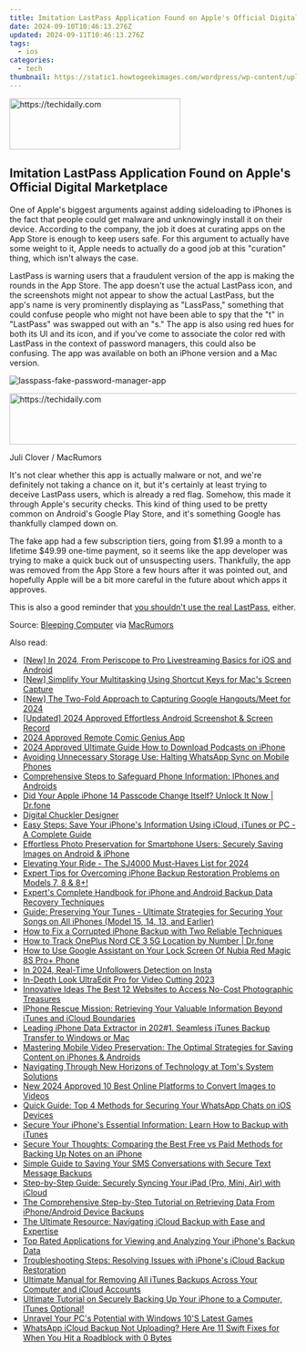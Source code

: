 ```yaml
---
title: Imitation LastPass Application Found on Apple's Official Digital Marketplace
date: 2024-09-10T10:46:13.276Z
updated: 2024-09-11T10:46:13.276Z
tags:
  - ios
categories:
  - tech
thumbnail: https://static1.howtogeekimages.com/wordpress/wp-content/uploads/2022/12/ec001e67.png
---
```






<!-- affiliate ads begin -->
<a href="https://appsumo.8odi.net/c/5597632/2137393/7443" target="_top" id="2137393">
  <img src="//a.impactradius-go.com/display-ad/7443-2137393" border="0" alt="https://techidaily.com" width="300" height="90"/>
</a>
<img height="0" width="0" src="https://appsumo.8odi.net/i/5597632/2137393/7443" style="position:absolute;visibility:hidden;" border="0" />
<!-- affiliate ads end -->




## Imitation LastPass Application Found on Apple's Official Digital Marketplace

One of Apple's biggest arguments against adding sideloading to iPhones is the fact that people could get malware and unknowingly install it on their device. According to the company, the job it does at curating apps on the App Store is enough to keep users safe. For this argument to actually have some weight to it, Apple needs to actually do a good job at this "curation" thing, which isn't always the case.

 LastPass is warning users that a fraudulent version of the app is making the rounds in the App Store. The app doesn't use the actual LastPass icon, and the screenshots might not appear to show the actual LastPass, but the app's name is very prominently displaying as "LassPass," something that could confuse people who might not have been able to spy that the "t" in "LastPass" was swapped out with an "s." The app is also using red hues for both its UI and its icon, and if you've come to associate the color red with LastPass in the context of password managers, this could also be confusing. The app was available on both an iPhone version and a Mac version.

![lasspass-fake-password-manager-app](https://static1.howtogeekimages.com/wordpress/wp-content/uploads/2024/02/lasspass-fake-password-manager-app.jpg) 





<!-- affiliate ads begin -->
<a href="https://appsumo.8odi.net/c/5597632/2123728/7443" target="_top" id="2123728">
  <img src="//a.impactradius-go.com/display-ad/7443-2123728" border="0" alt="https://techidaily.com" width="728" height="90"/>
</a>
<img height="0" width="0" src="https://appsumo.8odi.net/i/5597632/2123728/7443" style="position:absolute;visibility:hidden;" border="0" />
<!-- affiliate ads end -->




Juli Clover / MacRumors

 It's not clear whether this app is actually malware or not, and we're definitely not taking a chance on it, but it's certainly at least trying to deceive LastPass users, which is already a red flag. Somehow, this made it through Apple's security checks. This kind of thing used to be pretty common on Android's Google Play Store, and it's something Google has thankfully clamped down on.

 The fake app had a few subscription tiers, going from $1.99 a month to a lifetime $49.99 one-time payment, so it seems like the app developer was trying to make a quick buck out of unsuspecting users. Thankfully, the app was removed from the App Store a few hours after it was pointed out, and hopefully Apple will be a bit more careful in the future about which apps it approves.

 This is also a good reminder that [you shouldn't use the real LastPass](https://change-location.techidaily.com/in-2024-how-can-i-get-more-stardust-in-pokemon-go-on-xiaomi-13-ultra-drfone-by-drfone-virtual-android/), either.

 Source: [Bleeping Computer](https://www.bleepingcomputer.com/news/security/fake-lastpass-password-manager-spotted-on-apples-app-store/) via [MacRumors](https://www.macrumors.com/2024/02/08/fake-lastpass-app-in-apple-app-store/)

<ins class="adsbygoogle"
     style="display:block"
     data-ad-format="autorelaxed"
     data-ad-client="ca-pub-7571918770474297"
     data-ad-slot="1223367746"></ins>



<ins class="adsbygoogle"
     style="display:block"
     data-ad-client="ca-pub-7571918770474297"
     data-ad-slot="8358498916"
     data-ad-format="auto"
     data-full-width-responsive="true"></ins>

<span class="atpl-alsoreadstyle">Also read:</span>
<div><ul>
<li><a href="https://facebook-video-content.techidaily.com/new-in-2024-from-periscope-to-pro-livestreaming-basics-for-ios-and-android/"><u>[New] In 2024, From Periscope to Pro  Livestreaming Basics for iOS and Android</u></a></li>
<li><a href="https://desktop-recording.techidaily.com/new-simplify-your-multitasking-using-shortcut-keys-for-macs-screen-capture/"><u>[New] Simplify Your Multitasking  Using Shortcut Keys for Mac's Screen Capture</u></a></li>
<li><a href="https://screen-capture.techidaily.com/new-the-two-fold-approach-to-capturing-google-hangoutsmeet-for-2024/"><u>[New] The Two-Fold Approach to Capturing Google Hangouts/Meet for 2024</u></a></li>
<li><a href="https://remote-screen-capture.techidaily.com/updated-2024-approved-effortless-android-screenshot-and-screen-record/"><u>[Updated] 2024 Approved  Effortless Android Screenshot & Screen Record</u></a></li>
<li><a href="https://fox-hovers.techidaily.com/2024-approved-remote-comic-genius-app/"><u>2024 Approved  Remote Comic Genius App</u></a></li>
<li><a href="https://some-techniques.techidaily.com/2024-approved-ultimate-guide-how-to-download-podcasts-on-iphone/"><u>2024 Approved  Ultimate Guide How to Download Podcasts on iPhone</u></a></li>
<li><a href="https://os-tips.techidaily.com/avoiding-unnecessary-storage-use-halting-whatsapp-sync-on-mobile-phones/"><u>Avoiding Unnecessary Storage Use: Halting WhatsApp Sync on Mobile Phones</u></a></li>
<li><a href="https://os-tips.techidaily.com/comprehensive-steps-to-safeguard-phone-information-iphones-and-androids/"><u>Comprehensive Steps to Safeguard Phone Information: IPhones and Androids</u></a></li>
<li><a href="https://iphone-unlock.techidaily.com/did-your-apple-iphone-14-passcode-change-itself-unlock-it-now-drfone-by-drfone-ios/"><u>Did Your Apple iPhone 14 Passcode Change Itself? Unlock It Now | Dr.fone</u></a></li>
<li><a href="https://extra-tips.techidaily.com/digital-chuckler-designer/"><u>Digital Chuckler Designer</u></a></li>
<li><a href="https://os-tips.techidaily.com/easy-steps-save-your-iphones-information-using-icloud-itunes-or-pc-a-complete-guide/"><u>Easy Steps: Save Your iPhone's Information Using iCloud, iTunes or PC - A Complete Guide</u></a></li>
<li><a href="https://os-tips.techidaily.com/effortless-photo-preservation-for-smartphone-users-securely-saving-images-on-android-and-iphone/"><u>Effortless Photo Preservation for Smartphone Users: Securely Saving Images on Android & iPhone</u></a></li>
<li><a href="https://fox-friendly.techidaily.com/elevating-your-ride-the-sj4000-must-haves-list-for-2024/"><u>Elevating Your Ride - The SJ4000 Must-Haves List for 2024</u></a></li>
<li><a href="https://os-tips.techidaily.com/1723620204212-expert-tips-for-overcoming-iphone-backup-restoration-problems-on-models-7-8-and-8plus/"><u>Expert Tips for Overcoming iPhone Backup Restoration Problems on Models 7, 8 & 8+!</u></a></li>
<li><a href="https://os-tips.techidaily.com/experts-complete-handbook-for-iphone-and-android-backup-data-recovery-techniques/"><u>Expert's Complete Handbook for iPhone and Android Backup Data Recovery Techniques</u></a></li>
<li><a href="https://os-tips.techidaily.com/guide-preserving-your-tunes-ultimate-strategies-for-securing-your-songs-on-all-iphones-model-15-14-13-and-earlier/"><u>Guide: Preserving Your Tunes - Ultimate Strategies for Securing Your Songs on All iPhones (Model 15, 14, 13, and Earlier)</u></a></li>
<li><a href="https://os-tips.techidaily.com/how-to-fix-a-corrupted-iphone-backup-with-two-reliable-techniques/"><u>How to Fix a Corrupted iPhone Backup with Two Reliable Techniques</u></a></li>
<li><a href="https://android-location-track.techidaily.com/how-to-track-oneplus-nord-ce-3-5g-location-by-number-drfone-by-drfone-virtual-android/"><u>How to Track OnePlus Nord CE 3 5G Location by Number | Dr.fone</u></a></li>
<li><a href="https://easy-unlock-android.techidaily.com/how-to-use-google-assistant-on-your-lock-screen-of-nubia-red-magic-8s-proplus-phone-by-drfone-android/"><u>How to Use Google Assistant on Your Lock Screen Of Nubia Red Magic 8S Pro+ Phone</u></a></li>
<li><a href="https://instagram-videos.techidaily.com/in-2024-real-time-unfollowers-detection-on-insta/"><u>In 2024, Real-Time Unfollowers Detection on Insta</u></a></li>
<li><a href="https://vp-tips.techidaily.com/in-depth-look-ultraedit-pro-for-video-cutting-2023/"><u>In-Depth Look  UltraEdit Pro for Video Cutting 2023</u></a></li>
<li><a href="https://extra-resources.techidaily.com/innovative-ideas-the-best-12-websites-to-access-no-cost-photographic-treasures/"><u>Innovative Ideas  The Best 12 Websites to Access No-Cost Photographic Treasures</u></a></li>
<li><a href="https://os-tips.techidaily.com/iphone-rescue-mission-retrieving-your-valuable-information-beyond-itunes-and-icloud-boundaries/"><u>IPhone Rescue Mission: Retrieving Your Valuable Information Beyond iTunes and iCloud Boundaries</u></a></li>
<li><a href="https://os-tips.techidaily.com/leading-iphone-data-extractor-in-2021-seamless-itunes-backup-transfer-to-windows-or-mac/"><u>Leading iPhone Data Extractor in 202#1. Seamless iTunes Backup Transfer to Windows or Mac</u></a></li>
<li><a href="https://os-tips.techidaily.com/mastering-mobile-video-preservation-the-optimal-strategies-for-saving-content-on-iphones-and-androids/"><u>Mastering Mobile Video Preservation: The Optimal Strategies for Saving Content on iPhones & Androids</u></a></li>
<li><a href="https://hardware-reviews.techidaily.com/navigating-through-new-horizons-of-technology-at-toms-system-solutions/"><u>Navigating Through New Horizons of Technology at Tom's System Solutions</u></a></li>
<li><a href="https://ai-video-tools.techidaily.com/new-2024-approved-10-best-online-platforms-to-convert-images-to-videos/"><u>New 2024 Approved 10 Best Online Platforms to Convert Images to Videos</u></a></li>
<li><a href="https://os-tips.techidaily.com/quick-guide-top-4-methods-for-securing-your-whatsapp-chats-on-ios-devices/"><u>Quick Guide: Top 4 Methods for Securing Your WhatsApp Chats on iOS Devices</u></a></li>
<li><a href="https://os-tips.techidaily.com/secure-your-iphones-essential-information-learn-how-to-backup-with-itunes/"><u>Secure Your iPhone's Essential Information: Learn How to Backup with iTunes</u></a></li>
<li><a href="https://os-tips.techidaily.com/secure-your-thoughts-comparing-the-best-free-vs-paid-methods-for-backing-up-notes-on-an-iphone/"><u>Secure Your Thoughts: Comparing the Best Free vs Paid Methods for Backing Up Notes on an iPhone</u></a></li>
<li><a href="https://os-tips.techidaily.com/simple-guide-to-saving-your-sms-conversations-with-secure-text-message-backups/"><u>Simple Guide to Saving Your SMS Conversations with Secure Text Message Backups</u></a></li>
<li><a href="https://os-tips.techidaily.com/step-by-step-guide-securely-syncing-your-ipad-pro-mini-air-with-icloud/"><u>Step-by-Step Guide: Securely Syncing Your iPad (Pro, Mini, Air) with iCloud</u></a></li>
<li><a href="https://os-tips.techidaily.com/the-comprehensive-step-by-step-tutorial-on-retrieving-data-from-iphoneandroid-device-backups/"><u>The Comprehensive Step-by-Step Tutorial on Retrieving Data From iPhone/Android Device Backups</u></a></li>
<li><a href="https://os-tips.techidaily.com/the-ultimate-resource-navigating-icloud-backup-with-ease-and-expertise/"><u>The Ultimate Resource: Navigating iCloud Backup with Ease and Expertise</u></a></li>
<li><a href="https://os-tips.techidaily.com/top-rated-applications-for-viewing-and-analyzing-your-iphones-backup-data/"><u>Top Rated Applications for Viewing and Analyzing Your iPhone's Backup Data</u></a></li>
<li><a href="https://os-tips.techidaily.com/troubleshooting-steps-resolving-issues-with-iphones-icloud-backup-restoration/"><u>Troubleshooting Steps: Resolving Issues with iPhone's iCloud Backup Restoration</u></a></li>
<li><a href="https://os-tips.techidaily.com/ultimate-manual-for-removing-all-itunes-backups-across-your-computer-and-icloud-accounts/"><u>Ultimate Manual for Removing All iTunes Backups Across Your Computer and iCloud Accounts</u></a></li>
<li><a href="https://os-tips.techidaily.com/ultimate-tutorial-on-securely-backing-up-your-iphone-to-a-computer-itunes-optional/"><u>Ultimate Tutorial on Securely Backing Up Your iPhone to a Computer, ITunes Optional!</u></a></li>
<li><a href="https://extra-information.techidaily.com/unravel-your-pcs-potential-with-windows-10s-latest-games/"><u>Unravel Your PC's Potential with Windows 10'S Latest Games</u></a></li>
<li><a href="https://os-tips.techidaily.com/whatsapp-icloud-backup-not-uploading-here-are-11-swift-fixes-for-when-you-hit-a-roadblock-with-0-bytes/"><u>WhatsApp iCloud Backup Not Uploading? Here Are 11 Swift Fixes for When You Hit a Roadblock with 0 Bytes</u></a></li>
</ul></div>
